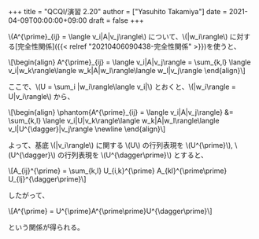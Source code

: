 +++
title = "QCQI/演習 2.20"
author = ["Yasuhito Takamiya"]
date = 2021-04-09T00:00:00+09:00
draft = false
+++

\\(A^{\prime}\_{ij} = \langle v\_i|A|v\_j\rangle\\) について、\\(|w\_i\rangle\\) に対する[完全性関係]({{< relref "20210406090438-完全性関係" >}})を使うと、

\\[\begin{align}
A^{\prime}\_{ij} = \langle v\_i|A|v\_j\rangle = \sum\_{k,l} \langle v\_i|w\_k\rangle\langle w\_k|A|w\_l\rangle\langle w\_l|v\_j\rangle
\end{align}\\]

ここで、\\(U = \sum\_i |w\_i\rangle\langle v\_i|\\) とおくと、\\(|w\_i\rangle = U|v\_i\rangle\\) から、

\\[\begin{align}
\phantom{A^{\prime}\_{ij} = \langle v\_i|A|v\_j\rangle} &= \sum\_{k,l} \langle v\_i|U|v\_k\rangle\langle w\_k|A|w\_l\rangle\langle v\_l|U^{\dagger}|v\_j\rangle \newline
\end{align}\\]

よって、基底 \\(|v\_i\rangle\\) に関する \\(U\\) の行列表現を \\(U^{\prime}\\), \\(U^{\dagger}\\) の行列表現を \\(U^{\dagger\prime}\\) とすると、

\\[A\_{ij}^{\prime} = \sum\_{k,l} U\_{i,k}^{\prime} A\_{kl}^{\prime\prime} U\_{lj}^{\dagger\prime}\\]

したがって、

\\[A^{\prime} = U^{\prime}A^{\prime\prime}U^{\dagger\prime}\\]

という関係が得られる。
